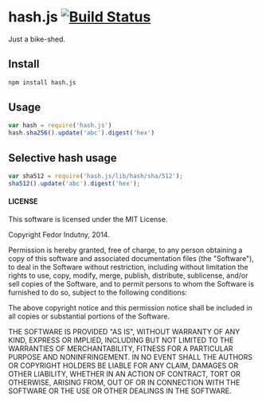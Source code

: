# hash.js [![Build Status](https://secure.travis-ci.org/indutny/hash.js.svg)](http://travis-ci.org/indutny/hash.js)

Just a bike-shed.

## Install

```sh
npm install hash.js
```

## Usage

```js
var hash = require('hash.js')
hash.sha256().update('abc').digest('hex')
```

## Selective hash usage

```js
var sha512 = require('hash.js/lib/hash/sha/512');
sha512().update('abc').digest('hex');
```

#### LICENSE

This software is licensed under the MIT License.

Copyright Fedor Indutny, 2014.

Permission is hereby granted, free of charge, to any person obtaining a
copy of this software and associated documentation files (the
"Software"), to deal in the Software without restriction, including
without limitation the rights to use, copy, modify, merge, publish,
distribute, sublicense, and/or sell copies of the Software, and to permit
persons to whom the Software is furnished to do so, subject to the
following conditions:

The above copyright notice and this permission notice shall be included
in all copies or substantial portions of the Software.

THE SOFTWARE IS PROVIDED "AS IS", WITHOUT WARRANTY OF ANY KIND, EXPRESS
OR IMPLIED, INCLUDING BUT NOT LIMITED TO THE WARRANTIES OF
MERCHANTABILITY, FITNESS FOR A PARTICULAR PURPOSE AND NONINFRINGEMENT. IN
NO EVENT SHALL THE AUTHORS OR COPYRIGHT HOLDERS BE LIABLE FOR ANY CLAIM,
DAMAGES OR OTHER LIABILITY, WHETHER IN AN ACTION OF CONTRACT, TORT OR
OTHERWISE, ARISING FROM, OUT OF OR IN CONNECTION WITH THE SOFTWARE OR THE
USE OR OTHER DEALINGS IN THE SOFTWARE.

